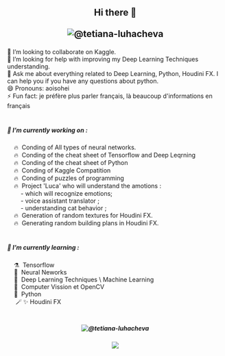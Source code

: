 ## <p align="center">Hi there 👋 </br></br>![@tetiana-luhacheva](https://img.shields.io/badge/LinkedIN-%40tetiana--luhacheva-blue) </p>
#### <p align="center">  </p>

👯 I’m looking to collaborate on Kaggle.
</br> 🤔 I’m looking for help with improving my Deep Learning Techniques understanding.
</br> 💬 Ask me about everything related to Deep Learning, Python, Houdini FX. I can help you if you have any questions about python.
</br> 😄 Pronouns: aoisohei
</br> ⚡ Fun fact: je préfère plus parler français, là beaucoup d'informations en français   

<h1 align="center"></h1>  

##### 🔭 I’m currently working on :
&nbsp;&nbsp;&nbsp;&nbsp;🔥&nbsp;&nbsp;Conding of All types of neural networks.</br>
&nbsp;&nbsp;&nbsp;&nbsp;🔥&nbsp;&nbsp;Conding of the cheat sheet of Tensorflow and Deep Leqrning</br>
&nbsp;&nbsp;&nbsp;&nbsp;🔥&nbsp;&nbsp;Conding of the cheat sheet of Python</br>
&nbsp;&nbsp;&nbsp;&nbsp;🔥&nbsp;&nbsp;Conding of Kaggle Compatition</br>
&nbsp;&nbsp;&nbsp;&nbsp;🔥&nbsp;&nbsp;Conding of puzzles of programming</br>
&nbsp;&nbsp;&nbsp;&nbsp;🔥&nbsp;&nbsp;Project 'Luca' who will understand the amotions :</br>
&nbsp;&nbsp;&nbsp;&nbsp;&nbsp;&nbsp;&nbsp; - which will recognize emotions;</br>
&nbsp;&nbsp;&nbsp;&nbsp;&nbsp;&nbsp;&nbsp; - voice assistant translator ;</br>
&nbsp;&nbsp;&nbsp;&nbsp;&nbsp;&nbsp;&nbsp; - understanding cat behavior ;</br>
&nbsp;&nbsp;&nbsp;&nbsp;🔥&nbsp;&nbsp;Generation of random textures for Houdini FX.</br>
&nbsp;&nbsp;&nbsp;&nbsp;🔥&nbsp;&nbsp;Generating random building plans in Houdini FX.</br>

<h1 align="center"></h1>  

##### 🌱 I’m currently learning :</br>
&nbsp;&nbsp;&nbsp;&nbsp;⚗️&nbsp;&nbsp;Tensorflow</br>
&nbsp;&nbsp;&nbsp;&nbsp;🧹&nbsp;&nbsp;Neural Neworks</br>
&nbsp;&nbsp;&nbsp;&nbsp;🔮&nbsp;&nbsp;Deep Learning Techniques \ Machine Learning</br>
&nbsp;&nbsp;&nbsp;&nbsp;🐲&nbsp;&nbsp;Computer Vission et OpenCV</br>
&nbsp;&nbsp;&nbsp;&nbsp;🦄&nbsp;&nbsp;Python</br>
&nbsp;&nbsp;&nbsp;&nbsp;  🪄  ✨&nbsp;Houdini FX</br>

<h1 align="center"></h1>  

##### <p align="center">![@tetiana-luhacheva](https://img.shields.io/badge/LinkedIN-%40tetiana--luhacheva-blue)  </p>  
##### <p align="center">![](https://img.shields.io/badge/Telegram-%40terratsukiyomi-white)  </p>   

 
